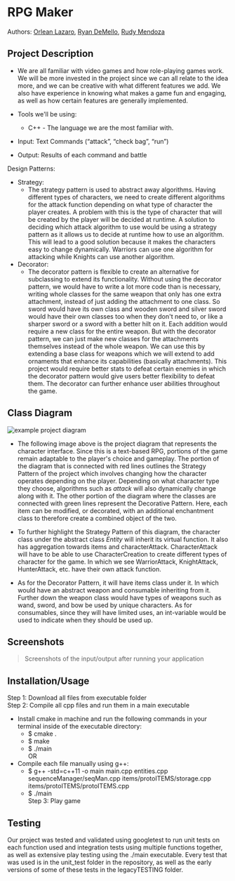# RPG Maker
 
  Authors: [Orlean Lazaro](https://github.com/olaza003), [Ryan DeMello](https://github.com/rdemello7300), [Rudy Mendoza](https://github.com/UrbanCoffee)
 

## Project Description
* We are all familiar with video games and how role-playing games work. We will be more invested in the project since we can all relate to the idea more, and we can be   creative with what different features we add. We also have experience in knowing what makes a game fun and engaging, as well as how certain features are generally implemented. 

* Tools we'll be using:
  * C++ - The language we are the most familiar with.
  
* Input: Text Commands (“attack”, “check bag”, “run”)
* Output: Results of each command and battle
  
Design Patterns: 
* Strategy: 
  * The strategy pattern is used to abstract away algorithms. Having different types of characters, we need to create different algorithms for the attack function depending on what type of character the player creates. A problem with this is the type of character that will be created by the player will be decided at runtime. A solution to deciding which attack algorithm to use would be using a strategy pattern as it allows us to decide at runtime how to use an algorithm. This will lead to a good solution because it makes the characters easy to change dynamically. Warriors can use one algorithm for attacking while Knights can use another algorithm. 
 * Decorator: 
    * The decorator pattern is flexible to create an alternative for subclassing to extend its functionality. Without using the decorator pattern, we would have to write a lot more code than is necessary, writing whole classes for the same weapon that only has one extra attachment, instead of just adding the attachment to one class. So sword would have its own class and wooden sword and silver sword would have their own classes too when they don't need to, or like a sharper sword or a sword with a better hilt on it. Each addition would require a new class for the entire weapon. But with the decorator pattern, we can just make new classes for the attachments themselves instead of the whole weapon. We can use this by extending a base class for weapons which we will extend to add ornaments that enhance its capabilities (basically attachments). This project would require better stats to defeat certain enemies in which the decorator pattern would give users better flexibility to defeat them. The decorator can further enhance user abilities throughout the game. 

## Class Diagram
![example project diagram](https://github.com/cs100/final-project-olaza003-rdeme005-rmend048/blob/master/images/Project_Diagrams.png?raw=true)
* The following image above is the project diagram that represents the character interface. Since this is a text-based RPG, portions of the game remain adaptable to the player's choice and gameplay. The portion of the diagram that is connected with red lines outlines the Strategy Pattern of the project which involves changing how the character operates depending on the player. Depending on what character type they choose, algorithms such as *attack* will also dynamically change along with it. The other portion of the diagram where the classes are connected with green lines represent the Decorative Pattern. Here, each item can be modified, or decorated, with an additional enchantment class to therefore create a combined object of the two.
   
* To further highlight the Strategy Pattern of this diagram, the character class under the abstract class *Entity* will inherit its virtual function. It also has aggregation towards items and characterAttack. CharacterAttack will have to be able to use CharacterCreation to create different types of character for the game. In which we see WarriorAttack, KnightAttack, HunterAttack, etc. have their own attack function.
 
* As for the Decorator Pattern, it will have items class under it. In which would have an abstract weapon and consumable inheriting from it. Further down the weapon class would have types of weapons such as wand, sword, and bow be used by unique characters. As for consumables, since they will have limited uses, an int-variable would be used to indicate when they should be used up. 
 
 ## Screenshots
 > Screenshots of the input/output after running your application

 ## Installation/Usage
Step 1: Download all files from executable folder <br>
Step 2: Compile all cpp files and run them in a main executable
 * Install cmake in machine and run the following commands in your terminal inside of the executable directory:
     * $ cmake . 
     * $ make
     * $ ./main <br>
OR
 * Compile each file manually using g++:
     * $ g++ -std=c++11 -o main main.cpp entities.cpp sequenceManager/seqMan.cpp items/protoITEMS/storage.cpp items/protoITEMS/protoITEMS.cpp
     * $ ./main <br>
Step 3: Play game

 ## Testing
Our project was tested and validated using googletest to run unit tests on each function used and integration tests using multiple functions together, as well as extensive play testing using the ./main executable. Every test that was used is in the unit_test folder in the repository, as well as the early versions of some of these tests in the legacyTESTING folder. 
 
